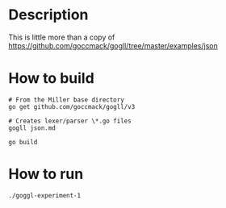 # Description

This is little more than a copy of https://github.com/goccmack/gogll/tree/master/examples/json

# How to build

```
# From the Miller base directory
go get github.com/goccmack/gogll/v3
```

```
# Creates lexer/parser \*.go files
gogll json.md
```

```
go build
```

# How to run

```
./goggl-experiment-1
```

